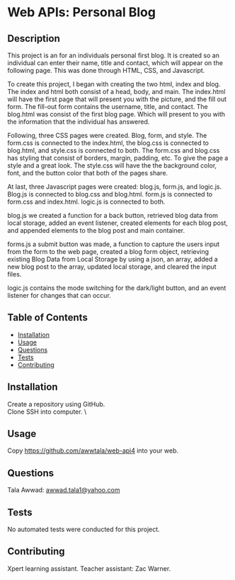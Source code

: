 # Web APIs: Personal Blog

## Description

This project is an for an individuals personal first blog. It is created so an individual can enter their name, title and contact, which will appear on the following page. This was done through HTML, CSS, and Javascript.

To create this project, I began with creating the two html, index and blog. The index and html both consist of a head, body, and main. The index.html will have the first page that will present you with the picture, and the fill out form. The fill-out form contains the username, title, and contact.
The blog.html was consist of the first blog page. Which will present to you with the information that the individual has answered.

Following, three CSS pages were created. Blog, form, and style. The form.css is connected to the index.html, the blog.css is connected to blog.html, and style.css is connected to both.
The form.css and blog.css has styling that consist of borders, margin, padding, etc. To give the page a style and a great look. The style.css will have the the background color, font, and the button color that both of the pages share.

At last, three Javascript pages were created: blog.js, form.js, and logic.js. Blog.js is connected to blog.css and blog.html. form.js is connected to form.css and index.html. logic.js is connected to both.

blog.js we created a function for a back button, retrieved blog data from local storage, added an event listener, created elements for each blog post, and appended elements to the blog post and main container.

forms.js a submit button was made, a function to capture the users input from the form to the web page, created a blog form object, retrieving existing Blog Data from Local Storage by using a json, an array, added a new blog post to the array, updated local storage, and cleared the input files.

logic.js contains the mode switching for the dark/light button, and an event listener for changes that can occur.

## Table of Contents

- [Installation](#installation)
- [Usage](#usage)
- [Questions](#questions)
- [Tests](#tests)
- [Contributing](#contributing)

## Installation

Create a repository using GitHub.\
Clone SSH into computer. \

## Usage

Copy https://github.com/awwtala/web-api4 into your web.

## Questions

Tala Awwad: awwad.tala1@yahoo.com

## Tests

No automated tests were conducted for this project.

## Contributing

Xpert learning assistant.
Teacher assistant: Zac Warner.

